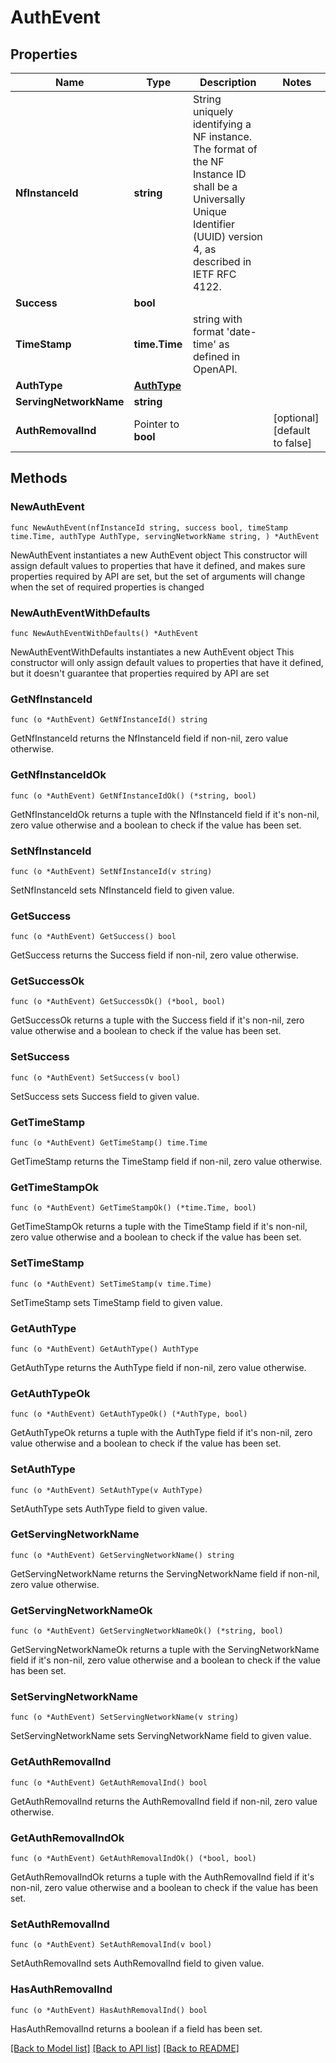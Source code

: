 # AuthEvent

## Properties

Name | Type | Description | Notes
------------ | ------------- | ------------- | -------------
**NfInstanceId** | **string** | String uniquely identifying a NF instance. The format of the NF Instance ID shall be a  Universally Unique Identifier (UUID) version 4, as described in IETF RFC 4122.   | 
**Success** | **bool** |  | 
**TimeStamp** | **time.Time** | string with format &#39;date-time&#39; as defined in OpenAPI. | 
**AuthType** | [**AuthType**](AuthType.md) |  | 
**ServingNetworkName** | **string** |  | 
**AuthRemovalInd** | Pointer to **bool** |  | [optional] [default to false]

## Methods

### NewAuthEvent

`func NewAuthEvent(nfInstanceId string, success bool, timeStamp time.Time, authType AuthType, servingNetworkName string, ) *AuthEvent`

NewAuthEvent instantiates a new AuthEvent object
This constructor will assign default values to properties that have it defined,
and makes sure properties required by API are set, but the set of arguments
will change when the set of required properties is changed

### NewAuthEventWithDefaults

`func NewAuthEventWithDefaults() *AuthEvent`

NewAuthEventWithDefaults instantiates a new AuthEvent object
This constructor will only assign default values to properties that have it defined,
but it doesn't guarantee that properties required by API are set

### GetNfInstanceId

`func (o *AuthEvent) GetNfInstanceId() string`

GetNfInstanceId returns the NfInstanceId field if non-nil, zero value otherwise.

### GetNfInstanceIdOk

`func (o *AuthEvent) GetNfInstanceIdOk() (*string, bool)`

GetNfInstanceIdOk returns a tuple with the NfInstanceId field if it's non-nil, zero value otherwise
and a boolean to check if the value has been set.

### SetNfInstanceId

`func (o *AuthEvent) SetNfInstanceId(v string)`

SetNfInstanceId sets NfInstanceId field to given value.


### GetSuccess

`func (o *AuthEvent) GetSuccess() bool`

GetSuccess returns the Success field if non-nil, zero value otherwise.

### GetSuccessOk

`func (o *AuthEvent) GetSuccessOk() (*bool, bool)`

GetSuccessOk returns a tuple with the Success field if it's non-nil, zero value otherwise
and a boolean to check if the value has been set.

### SetSuccess

`func (o *AuthEvent) SetSuccess(v bool)`

SetSuccess sets Success field to given value.


### GetTimeStamp

`func (o *AuthEvent) GetTimeStamp() time.Time`

GetTimeStamp returns the TimeStamp field if non-nil, zero value otherwise.

### GetTimeStampOk

`func (o *AuthEvent) GetTimeStampOk() (*time.Time, bool)`

GetTimeStampOk returns a tuple with the TimeStamp field if it's non-nil, zero value otherwise
and a boolean to check if the value has been set.

### SetTimeStamp

`func (o *AuthEvent) SetTimeStamp(v time.Time)`

SetTimeStamp sets TimeStamp field to given value.


### GetAuthType

`func (o *AuthEvent) GetAuthType() AuthType`

GetAuthType returns the AuthType field if non-nil, zero value otherwise.

### GetAuthTypeOk

`func (o *AuthEvent) GetAuthTypeOk() (*AuthType, bool)`

GetAuthTypeOk returns a tuple with the AuthType field if it's non-nil, zero value otherwise
and a boolean to check if the value has been set.

### SetAuthType

`func (o *AuthEvent) SetAuthType(v AuthType)`

SetAuthType sets AuthType field to given value.


### GetServingNetworkName

`func (o *AuthEvent) GetServingNetworkName() string`

GetServingNetworkName returns the ServingNetworkName field if non-nil, zero value otherwise.

### GetServingNetworkNameOk

`func (o *AuthEvent) GetServingNetworkNameOk() (*string, bool)`

GetServingNetworkNameOk returns a tuple with the ServingNetworkName field if it's non-nil, zero value otherwise
and a boolean to check if the value has been set.

### SetServingNetworkName

`func (o *AuthEvent) SetServingNetworkName(v string)`

SetServingNetworkName sets ServingNetworkName field to given value.


### GetAuthRemovalInd

`func (o *AuthEvent) GetAuthRemovalInd() bool`

GetAuthRemovalInd returns the AuthRemovalInd field if non-nil, zero value otherwise.

### GetAuthRemovalIndOk

`func (o *AuthEvent) GetAuthRemovalIndOk() (*bool, bool)`

GetAuthRemovalIndOk returns a tuple with the AuthRemovalInd field if it's non-nil, zero value otherwise
and a boolean to check if the value has been set.

### SetAuthRemovalInd

`func (o *AuthEvent) SetAuthRemovalInd(v bool)`

SetAuthRemovalInd sets AuthRemovalInd field to given value.

### HasAuthRemovalInd

`func (o *AuthEvent) HasAuthRemovalInd() bool`

HasAuthRemovalInd returns a boolean if a field has been set.


[[Back to Model list]](../README.md#documentation-for-models) [[Back to API list]](../README.md#documentation-for-api-endpoints) [[Back to README]](../README.md)


